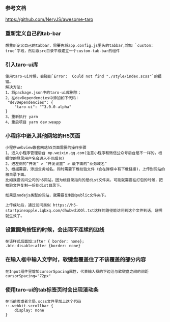<!--
 * @Author: wuqiang
 * @Date: 2022-03-09 10:08:10
 * @LastEditors: wuqiang
 * @LastEditTime: 2022-04-21 13:56:11
-->
### 参考文档
https://github.com/NervJS/awesome-taro
### 重新定义自己的tab-bar
```
想重新定义自己的tabbar，需要先将app.config.js里头的tabbar,增加 `custom: true`字段，然后跟src目录平级建立一个custom-tab-bar的组件
```

### 引入taro-ui库
```
使用taro-ui时候，会碰到`Error:  Could not find "./style/index.scss"`的报错。
解决方法:
1、将package.json中的taro-ui库删除；
2、在devDependencies中添加如下代码：
 "devDependencies": {
	"taro-ui": "^3.0.0-alpha"
}
3、重新执行 yarn
4、重启项目 yarn dev:weapp
```

### 小程序中嵌入其他网站的H5页面
```
小程序webview嵌套网站h5页面需要的操作步骤
1、进入小程序管理后台 mp.weixin.qq.com(注意小程序和微信公众号后台是不一样的，根据你的登录用户名会进入不同后台)
2、进左侧的“开发” > “开发设置” > 最下面的”业务域名” 
3、根据需要，添加业务域名，同时需要下载校验文件（会在弹框中有下载链接)，上传到网站的根目录下面。
比如我要访问公司的h5网站，因为根目录指向的是dist文件夹，可能就需要在打包的时候，把校验文件复制一份到dist目录下。

如果是nodejs类型的网站，就需要复制到public文件夹下。

上传成功后，通过访问类似 https://h5-startpineapple.iqbxq.com/dhwbwdiOOl.txt这样的路径能访问到这个文件到话，证明就生效了。
```

### 设置圆角按钮的时候，会出现不连续的边线
```
在该样式后面加:after { border: none};
.btn-disable:after {border: none}
```

### 在输入框中输入文字时，软键盘覆盖住了不该覆盖的部分内容
```
在Input组件里增加cursorSpacing属性，代表输入框的下边沿与软键盘之间的间距
cursorSpacing="72px"
```

### 使用taro-ui的tab标签页时会出现滚动条
```
在当前页或者全局.scss文件里加上这个代码
::-webkit-scrollbar {
	display: none
}
```